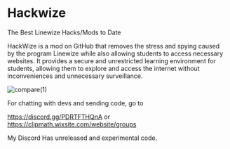 # Hackwize
The Best Linewize Hacks/Mods to Date


HackWize is a mod on GitHub that removes the stress and spying caused by the program Linewize while also allowing students to access necessary websites. It provides a secure and unrestricted learning environment for students, allowing them to explore and access the internet without inconveniences and unnecessary surveillance.

![compare(1)](https://user-images.githubusercontent.com/70281701/235012486-50109f5c-6caa-4050-8a06-248bae6a5003.jpg)

For chatting with devs and sending code, go to

https://discord.gg/PDRTFTHQnA or https://clipmath.wixsite.com/website/groups

My Discord Has unreleased and experimental code.
